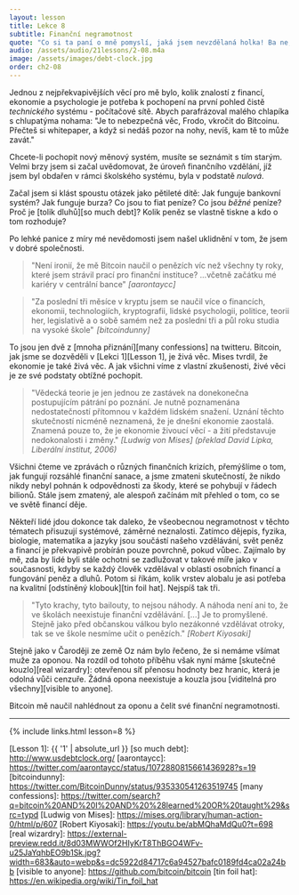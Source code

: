 ```yaml
---
layout: lesson
title: Lekce 8
subtitle: Finanční negramotnost
quote: "Co si ta paní o mně pomyslí, jaká jsem nevzdělaná holka! Ba ne, ptát se nebudu; třeba uvidím nějaký nápis."
audio: /assets/audio/21lessons/2-08.m4a
image: /assets/images/debt-clock.jpg
order: ch2-08
---
```


Jednou z nejpřekvapivějších věcí pro mě bylo, kolik znalostí z financí, 
ekonomie a psychologie je potřeba k pochopení na první pohled čistě 
*technického* systému - počítačové sítě. Abych parafrázoval malého chlapíka 
s chlupatýma nohama: "Je to nebezpečná věc, Frodo, vkročit do Bitcoinu. 
Přečteš si whitepaper, a když si nedáš pozor na nohy, nevíš, kam tě to 
může zavát."

Chcete-li pochopit nový měnový systém, musíte se seznámit s tím starým. 
Velmi brzy jsem si začal uvědomovat, že úroveň finančního vzdělání, jíž 
jsem byl obdařen v rámci školského systému, byla v podstatě *nulová*.

Začal jsem si klást spoustu otázek jako pětileté dítě: Jak funguje bankovní 
systém? Jak funguje burza? Co jsou to fiat peníze? Co jsou *běžné* peníze? 
Proč je [tolik dluhů][so much debt]? Kolik peněz se vlastně tiskne a kdo o tom rozhoduje?

Po lehké panice z míry mé nevědomosti jsem našel uklidnění v tom, že jsem 
v dobré společnosti.

> "Není ironií, že mě Bitcoin naučil o penězích víc než všechny ty roky, 
> které jsem strávil prací pro finanční instituce? ...včetně začátku 
> mé kariéry v centrální bance"
> <cite>[aarontaycc]</cite>

> "Za poslední tři měsíce v kryptu jsem se naučil více o financích, ekonomii, 
> technologiích, kryptografii, lidské psychologii, politice, teorii her, 
> legislativě a o sobě samém než za poslední tři a půl roku studia 
> na vysoké škole" 
> <cite>[bitcoindunny]</cite>

To jsou jen dvě z [mnoha přiznání][many confessions] na twitteru. Bitcoin, jak jsme se 
dozvěděli v [Lekci 1][Lesson 1], je živá věc. Mises tvrdil, že ekonomie je také živá 
věc. A jak všichni víme z vlastní zkušenosti, živé věci je ze své podstaty 
obtížné pochopit.

> "Vědecká teorie je jen jednou ze zastávek na donekonečna postupujícím pátrání 
> po poznání. Je nutně poznamenána nedostatečností přítomnou v každém lidském 
> snažení. Uznání těchto skutečností nicméně neznamená, že je dnešní ekonomie 
> zaostalá. Znamená pouze to, že je ekonomie živoucí věcí - a žití představuje 
> nedokonalosti i změny."
> <cite>[Ludwig von Mises] (překlad David Lipka, Liberální institut, 2006)</cite>

Všichni čteme ve zprávách o různých finančních krizích, přemýšlíme o tom, 
jak fungují rozsáhlé finanční sanace, a jsme zmateni skutečností, že nikdo 
nikdy nebyl pohnán k odpovědnosti za škody, které se pohybují v řádech bilionů. 
Stále jsem zmatený, ale alespoň začínám mít přehled o tom, co se ve světě 
financí děje.

Někteří lidé jdou dokonce tak daleko, že všeobecnou negramotnost v těchto 
tématech přisuzují systémové, záměrné neznalosti. Zatímco dějepis, fyzika, 
biologie, matematika a jazyky jsou součástí našeho vzdělávání, svět peněz 
a financí je překvapivě probírán pouze povrchně, pokud vůbec. Zajímalo by mě, 
zda by lidé byli stále ochotni se zadlužovat v takové míře jako v současnosti, 
kdyby se každý člověk vzdělával v oblasti osobních financí a fungování peněz 
a dluhů. Potom si říkám, kolik vrstev alobalu je asi potřeba na kvalitní 
[odstíněný klobouk][tin foil hat]. Nejspíš tak tři.

> "Tyto krachy, tyto bailouty, to nejsou náhody. A náhoda není ani to, 
> že ve školách neexistuje finanční vzdělávání. [...]
> Je to promyšlené. Stejně jako před občanskou válkou bylo nezákonné 
> vzdělávat otroky, tak se ve škole nesmíme učit o penězích."
> <cite>[Robert Kiyosaki]</cite>

Stejně jako v Čaroději ze země Oz nám bylo řečeno, že si nemáme všímat muže 
za oponou. Na rozdíl od tohoto příběhu však nyní máme [skutečné kouzlo][real wizardry]: 
otevřenou síť přenosu hodnoty bez hranic, která je odolná vůči cenzuře. Žádná 
opona neexistuje a kouzla jsou [viditelná pro všechny][visible to anyone].

Bitcoin mě naučil nahlédnout za oponu a čelit své finanční negramotnosti.

---

{% include links.html lesson=8 %}

[Lesson 1]: {{ '1' | absolute_url }}
[so much debt]: http://www.usdebtclock.org/
[aarontaycc]: https://twitter.com/aarontaycc/status/1072880815661436928?s=19
[bitcoindunny]: https://twitter.com/BitcoinDunny/status/935330541263519745
[many confessions]: https://twitter.com/search?q=bitcoin%20AND%20I%20AND%20%28learned%20OR%20taught%29&src=typd
[Ludwig von Mises]: https://mises.org/library/human-action-0/html/p/607
[Robert Kiyosaki]: https://youtu.be/abMQhaMdQu0?t=698
[real wizardry]: https://external-preview.redd.it/8d03MWWOf2HIyKrT8ThBGO4WFv-u25JaYqhbEO9b1Sk.jpg?width=683&auto=webp&s=dc5922d84717c6a94527bafc0189fd4ca02a24bb
[visible to anyone]: https://github.com/bitcoin/bitcoin
[tin foil hat]: https://en.wikipedia.org/wiki/Tin_foil_hat

<!-- Wikipedia -->
[alice]: https://en.wikipedia.org/wiki/Alice%27s_Adventures_in_Wonderland
[carroll]: https://en.wikipedia.org/wiki/Lewis_Carroll
